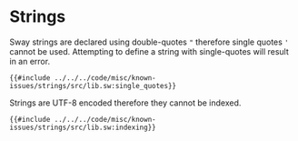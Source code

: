# Strings

Sway strings are declared using double-quotes `"` therefore single quotes `'` cannot be used. Attempting to define a string with single-quotes will result in an error.

```sway
{{#include ../../../code/misc/known-issues/strings/src/lib.sw:single_quotes}}
```

Strings are UTF-8 encoded therefore they cannot be indexed.

```sway
{{#include ../../../code/misc/known-issues/strings/src/lib.sw:indexing}}
```
